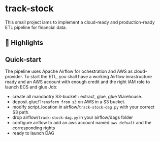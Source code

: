 # track-stock
This small project iams to implement a cloud-ready and production-ready ETL pipeline for financial data.

## 🌟 Highlights



## Quick-start 
The pipeline uses Apache Airflow for ochestration and AWS as cloud-provider. To start the ETL, you shall have a working Airflow inrastructure ready and an AWS account with enough credit and the right IAM role to launch ECS and glue Job:

- create all mandaotry S3-bucket : extract, glue, glue Warehouse. 
- deposit glue/`Transform from s3` on AWS in a S3 bucket.
- modify  script_location in airflow/`track-stock-dag.py` with your correct S3 path.
- drop airflow/`track-stock-dag.py` in your airflow/dags folder 
- configure airflow to add an aws account named `aws_defualt` and the corresponding rights
- ready to launch DAG
